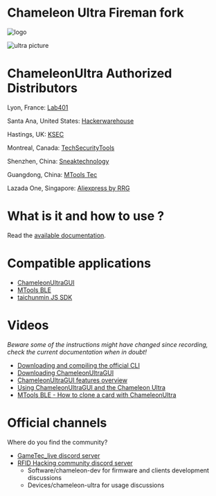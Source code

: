 # Chameleon Ultra Fireman fork

![logo](docs/images/ultra-logo.png)

![ultra picture](docs/images/ultra-overview.png)

# ChameleonUltra Authorized Distributors

Lyon, France: [Lab401](https://lab401.com/)

Santa Ana, United States: [Hackerwarehouse](https://hackerwarehouse.com/)

Hastings, UK: [KSEC](https://labs.ksec.co.uk/product/proxgrind-chameleon-ultra/)

Montreal, Canada: [TechSecurityTools](https://techsecuritytools.com/product/chameleon-ultra/)

Shenzhen, China: [Sneaktechnology](https://sneaktechnology.com)

Guangdong, China: [MTools Tec](https://shop.mtoolstec.com/)

Lazada One, Singapore: [Aliexpress by RRG](https://proxgrind.aliexpress.com/store/1101312023)

# What is it and how to use ?

Read the [available documentation](https://github.com/ChameleonUltra/ChameleonUltra/wiki).

# Compatible applications

* [ChameleonUltraGUI](https://github.com/GameTec-live/ChameleonUltraGUI)
* [MTools BLE](https://github.com/ChameleonUltra/ChameleonUltra/wiki/mtoolsble)
* [taichunmin JS SDK](https://github.com/taichunmin/chameleon-ultra.js)

# Videos

*Beware some of the instructions might have changed since recording, check the current documentation when in doubt!*

* [Downloading and compiling the official CLI](https://www.youtube.com/watch?v=VGpAeitNXH0)
* [Downloading ChameleonUltraGUI](https://www.youtube.com/watch?v=rHH7iqbX3nY)
* [ChameleonUltraGUI features overview](https://www.youtube.com/watch?v=YqE8wyVSse4)
* [Using ChameleonUltraGUI and the Chameleon Ultra](https://www.youtube.com/watch?v=9jtKNJ5-kVY)
* [MTools BLE - How to clone a card with ChameleonUltra](https://youtu.be/IvH-xtdW1Wk?si=4exqgAAeJ-kxU3aN)

# Official channels

Where do you find the community?
* [GameTec_live discord server](https://discord.gg/DJ2A4wxncK)
* [RFID Hacking community discord server](https://t.ly/d4_C)
  * Software/chameleon-dev for firmware and clients development discussions
  * Devices/chameleon-ultra for usage discussions

